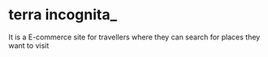 # terra incognita_
It is a E-commerce site for travellers where they can search for places they want to visit
